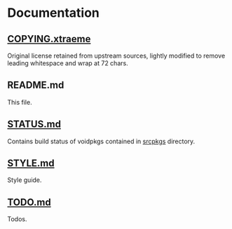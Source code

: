 # Documentation

## [COPYING.xtraeme](COPYING.xtraeme)

Original license retained from upstream sources, lightly modified to
remove leading whitespace and wrap at 72 chars.

## README.md

This file.

## [STATUS.md](STATUS.md)

Contains build status of voidpkgs contained in [srcpkgs](../srcpkgs)
directory.

## [STYLE.md](STYLE.md)

Style guide.

## [TODO.md](TODO.md)

Todos.
